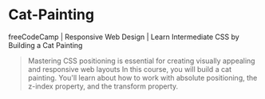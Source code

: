 # Cat-Painting
freeCodeCamp | Responsive Web Design | Learn Intermediate CSS by Building a Cat Painting

>Mastering CSS positioning is essential for creating visually appealing and responsive web layouts
>In this course, you will build a cat painting. You'll learn about how to work with absolute positioning, the z-index property, and the transform property.
